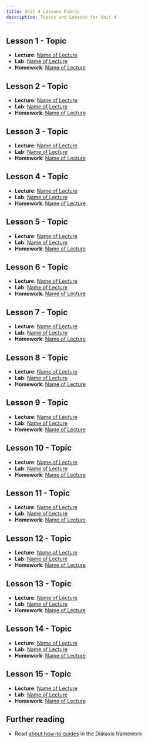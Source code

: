 ```yaml
---
title: Unit 4 Lessons Rubric
description: Topics and Lessons for Unit 4
---
```


## Lesson 1 - Topic

- **Lecture**: [Name of Lecture]()
- **Lab**: [Name of Lecture]()
- **Homework**: [Name of Lecture]()

## Lesson 2 - Topic

- **Lecture**: [Name of Lecture]()
- **Lab**: [Name of Lecture]()
- **Homework**: [Name of Lecture]()

## Lesson 3 - Topic

- **Lecture**: [Name of Lecture]()
- **Lab**: [Name of Lecture]()
- **Homework**: [Name of Lecture]()

## Lesson 4 - Topic

- **Lecture**: [Name of Lecture]()
- **Lab**: [Name of Lecture]()
- **Homework**: [Name of Lecture]()

## Lesson 5 - Topic

- **Lecture**: [Name of Lecture]()
- **Lab**: [Name of Lecture]()
- **Homework**: [Name of Lecture]()

## Lesson 6 - Topic

- **Lecture**: [Name of Lecture]()
- **Lab**: [Name of Lecture]()
- **Homework**: [Name of Lecture]()

## Lesson 7 - Topic

- **Lecture**: [Name of Lecture]()
- **Lab**: [Name of Lecture]()
- **Homework**: [Name of Lecture]()

## Lesson 8 - Topic

- **Lecture**: [Name of Lecture]()
- **Lab**: [Name of Lecture]()
- **Homework**: [Name of Lecture]()

## Lesson 9 - Topic

- **Lecture**: [Name of Lecture]()
- **Lab**: [Name of Lecture]()
- **Homework**: [Name of Lecture]()

## Lesson 10 - Topic

- **Lecture**: [Name of Lecture]()
- **Lab**: [Name of Lecture]()
- **Homework**: [Name of Lecture]()

## Lesson 11 - Topic

- **Lecture**: [Name of Lecture]()
- **Lab**: [Name of Lecture]()
- **Homework**: [Name of Lecture]()

## Lesson 12 - Topic

- **Lecture**: [Name of Lecture]()
- **Lab**: [Name of Lecture]()
- **Homework**: [Name of Lecture]()

## Lesson 13 - Topic

- **Lecture**: [Name of Lecture]()
- **Lab**: [Name of Lecture]()
- **Homework**: [Name of Lecture]()

## Lesson 14 - Topic

- **Lecture**: [Name of Lecture]()
- **Lab**: [Name of Lecture]()
- **Homework**: [Name of Lecture]()

## Lesson 15 - Topic

- **Lecture**: [Name of Lecture]()
- **Lab**: [Name of Lecture]()
- **Homework**: [Name of Lecture]()

## Further reading

- Read [about how-to guides](https://diataxis.fr/how-to-guides/) in the Diátaxis framework